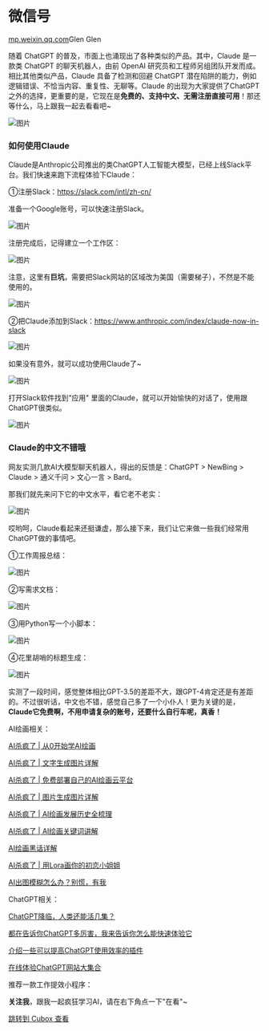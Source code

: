 微信号
===

[mp.weixin.qq.com](http://mp.weixin.qq.com/s?__biz=MzAxMzA3MTQwMQ==&mid=2655058339&idx=1&sn=4de85ba0ae1a6d7d2d9fdf25042b2971&chksm=801c7ce5b76bf5f3c3b25ad00574dc9c86dce8e08d339af88c824ad87e02212cd3e8d5572a32&mpshare=1&scene=1&srcid=0421pC6GkAwbmWWwKuJDMnWz&sharer_sharetime=1682042554581&sharer_shareid=c58007142b3c8dd4da3163f5c61d6b7b#rd)Glen Glen


随着 ChatGPT 的普及，市面上也涌现出了各种类似的产品。其中，Claude 是一款类 ChatGPT 的聊天机器人，由前 OpenAI 研究员和工程师另组团队开发而成。相比其他类似产品，Claude 具备了检测和回避 ChatGPT 潜在陷阱的能力，例如逻辑错误、不恰当内容、重复性、无聊等。Claude 的出现为大家提供了ChatGPT之外的选择，更重要的是，它现在是**免费的、支持中文、无需注册直接可用**！那还等什么，马上跟我一起去看看吧\~

![图片](https://cubox.pro/c/filters:no_upscale()?imageUrl=https%3A%2F%2Fmmbiz.qpic.cn%2Fmmbiz_png%2F47Pib1Tmku6utmBeXr4520G3LoghGYFSZzWgNx1zEibxwbWJSicibLcLOVvDK9lVCBGBOwEBnPLHwsibOykzq5LVPdQ%2F640%3Fwx_fmt%3Dpng)

### **如何使用Claude**

Claude是Anthropic公司推出的类ChatGPT人工智能大模型，已经上线Slack平台。我们快速来跑下流程体验下Claude：

①注册Slack：https://slack.com/intl/zh-cn/

准备一个Google账号，可以快速注册Slack。

![图片](https://cubox.pro/c/filters:no_upscale()?imageUrl=https%3A%2F%2Fmmbiz.qpic.cn%2Fmmbiz_png%2F47Pib1Tmku6utmBeXr4520G3LoghGYFSZmU7MFl7yJFiaqALNCbzUjVfvEd098WFaRj8ut4QPkLQ0RjblDs0G6Dg%2F640%3Fwx_fmt%3Dpng)

注册完成后，记得建立一个工作区：

![图片](https://cubox.pro/c/filters:no_upscale()?imageUrl=https%3A%2F%2Fmmbiz.qpic.cn%2Fmmbiz_png%2F47Pib1Tmku6utmBeXr4520G3LoghGYFSZC0icEicQicgSwgU0LH3GjodQ8e7iciaVMDkE6ssFAomDc240ic82AdoD9Fdg%2F640%3Fwx_fmt%3Dpng)

注意，这里有**巨坑**，需要把Slack网站的区域改为美国（需要梯子），不然是不能使用的。

![图片](https://cubox.pro/c/filters:no_upscale()?imageUrl=https%3A%2F%2Fmmbiz.qpic.cn%2Fmmbiz_png%2F47Pib1Tmku6utmBeXr4520G3LoghGYFSZt702HLmUklJThsOVdYFlEsEcPRnAspBUskWGc3fcvQA6cAH6zzfRyg%2F640%3Fwx_fmt%3Dpng)

②把Claude添加到Slack：https://www.anthropic.com/index/claude-now-in-slack

![图片](https://cubox.pro/c/filters:no_upscale()?imageUrl=https%3A%2F%2Fmmbiz.qpic.cn%2Fmmbiz_png%2F47Pib1Tmku6utmBeXr4520G3LoghGYFSZ2icPTZekZmOVZdyBf6jibkmsG1eMTjbiaTQDFD1ib5fFMWFNh9kHsTeMMQ%2F640%3Fwx_fmt%3Dpng)

如果没有意外，就可以成功使用Claude了\~

![图片](https://cubox.pro/c/filters:no_upscale()?imageUrl=https%3A%2F%2Fmmbiz.qpic.cn%2Fmmbiz_png%2F47Pib1Tmku6utmBeXr4520G3LoghGYFSZGJcfRlHOSwoByInibNImErZKkpibxauS55QFMt0icDsicJFV3uaFralKUQ%2F640%3Fwx_fmt%3Dpng)

打开Slack软件找到"应用" 里面的Claude，就可以开始愉快的对话了，使用跟ChatGPT很类似。

![图片](https://cubox.pro/c/filters:no_upscale()?imageUrl=https%3A%2F%2Fmmbiz.qpic.cn%2Fmmbiz_png%2F47Pib1Tmku6utmBeXr4520G3LoghGYFSZyP2m28pfTia4icE4Hg42icJ1VQqqo1Skq6rfiaTtN3R8icliapjdia0OQ9rXg%2F640%3Fwx_fmt%3Dpng)

### **Claude的中文不错哦**

网友实测几款AI大模型聊天机器人，得出的反馈是：ChatGPT \> NewBing \> Claude \> 通义千问 \> 文心一言 \> Bard。

那我们就先来问下它的中文水平，看它老不老实：

![图片](https://cubox.pro/c/filters:no_upscale()?imageUrl=https%3A%2F%2Fmmbiz.qpic.cn%2Fmmbiz_png%2F47Pib1Tmku6utmBeXr4520G3LoghGYFSZiaL53a0qMecnicepzbIgU1fCSspKqDdPI6feSC2uMgmZaMJjMIEsYfGg%2F640%3Fwx_fmt%3Dpng)

哎哟呵，Claude看起来还挺谦虚，那么接下来，我们让它来做一些我们经常用ChatGPT做的事情吧。

①工作周报总结：

![图片](https://cubox.pro/c/filters:no_upscale()?imageUrl=https%3A%2F%2Fmmbiz.qpic.cn%2Fmmbiz_png%2F47Pib1Tmku6utmBeXr4520G3LoghGYFSZib2D4XGDJuXrkxlXa7XleF1QOuvaBEiakMjUo4IekUWMHYhTJqfl91UQ%2F640%3Fwx_fmt%3Dpng)

②写需求文档：

![图片](https://cubox.pro/c/filters:no_upscale()?imageUrl=https%3A%2F%2Fmmbiz.qpic.cn%2Fmmbiz_png%2F47Pib1Tmku6utmBeXr4520G3LoghGYFSZQjGlqmbicd0PtibwqVuIrLWGiaSg6AGPmFexzE5sH7PZXWgAibZZHlq82w%2F640%3Fwx_fmt%3Dpng)

③用Python写一个小脚本：

![图片](https://cubox.pro/c/filters:no_upscale()?imageUrl=https%3A%2F%2Fmmbiz.qpic.cn%2Fmmbiz_png%2F47Pib1Tmku6utmBeXr4520G3LoghGYFSZoDeribZsKrcycM3CIwsbWuhFcjvu7MssGGPZatAXUINHqbicBlvj15AQ%2F640%3Fwx_fmt%3Dpng)

④花里胡哨的标题生成：

![图片](https://cubox.pro/c/filters:no_upscale()?imageUrl=https%3A%2F%2Fmmbiz.qpic.cn%2Fmmbiz_png%2F47Pib1Tmku6utmBeXr4520G3LoghGYFSZfdiacXiaaslhCtZ1wb6m9I2pnbpnoYQmAUvftibicOOJxvzpS1X5iasRzXw%2F640%3Fwx_fmt%3Dpng)

实测了一段时间，感觉整体相比GPT-3.5的差距不大，跟GPT-4肯定还是有差距的。不过很听话，中文也不错，感觉自己多了一个小仆人！更为关键的是，**Claude它免费啊，不用申请复杂的账号，还要什么自行车呢，真香！**

AI绘画相关：

[AI杀疯了 \| 从0开始学AI绘画](http://mp.weixin.qq.com/s?__biz=MzAxMzA3MTQwMQ==&mid=2655057704&idx=1&sn=c5dd99c3d94aea9ba361a0617da4ca7c&chksm=801c726eb76bfb78bf8002c79c34570ed82933243414eb15136a0995d148ceca224a656f4020&scene=21#wechat_redirect)  

[AI杀疯了 \| 文字生成图片详解](http://mp.weixin.qq.com/s?__biz=MzAxMzA3MTQwMQ==&mid=2655057739&idx=1&sn=14456fc5d9ef891f1a74598bb519c16d&chksm=801c720db76bfb1b9109655e2976cdb125ea6b2859b505aa162d83b49c0c2ba7fc0a7369c472&scene=21#wechat_redirect)  

[AI杀疯了 \| 免费部署自己的AI绘画云平台](http://mp.weixin.qq.com/s?__biz=MzAxMzA3MTQwMQ==&mid=2655057753&idx=1&sn=a8d3876a93aa4b10edd699445293baea&chksm=801c721fb76bfb0988af72392a7cfb12dae5651ad1c609de864764c11be4738bcb46f1f45772&scene=21#wechat_redirect)  

[AI杀疯了 \| 图片生成图片详解](http://mp.weixin.qq.com/s?__biz=MzAxMzA3MTQwMQ==&mid=2655057777&idx=1&sn=436a605df5135734b5c3829b1759ac18&chksm=801c7237b76bfb21b40eac58043e25e0a4f96f402c2a763f623753254695bcb86b7ffaf750c9&scene=21#wechat_redirect)  

[AI杀疯了 \| AI绘画发展历史全梳理](http://mp.weixin.qq.com/s?__biz=MzAxMzA3MTQwMQ==&mid=2655057907&idx=1&sn=6cfc75573b15183d1c1664db8174956c&chksm=801c72b5b76bfba3a3edcae0c1f82866538dbfdfe84574c6ec7434dd0047f6f3b7b5bca463f4&scene=21#wechat_redirect)  

[AI杀疯了 \| AI绘画关键词讲解](http://mp.weixin.qq.com/s?__biz=MzAxMzA3MTQwMQ==&mid=2655057989&idx=1&sn=c88c9e03561abd89c20b4d6df2941fbe&chksm=801c7d03b76bf415e40890ebc64a7741345f028d46d8546f3e26b6fc3cb7443488ece95da140&scene=21#wechat_redirect)  

[AI绘画黑话详解](http://mp.weixin.qq.com/s?__biz=MzAxMzA3MTQwMQ==&mid=2655058128&idx=1&sn=93d43f2853d47487a444e2404d4cc2aa&chksm=801c7d96b76bf480e2f3b8989a17bfa2db899315949f7fe140652b34ff9180559960001ea457&scene=21#wechat_redirect)  

[AI杀疯了 \| 用Lora画你的初恋小姐姐](http://mp.weixin.qq.com/s?__biz=MzAxMzA3MTQwMQ==&mid=2655058209&idx=1&sn=edb572918873c461ef6f10c13bf1b224&chksm=801c7c67b76bf5716267effc6039363bc23f977d3335287abceb6fb0410e42ecd9b51f38db39&scene=21#wechat_redirect)  

[AI出图模糊怎么办？别慌，有我](http://mp.weixin.qq.com/s?__biz=MzAxMzA3MTQwMQ==&mid=2655058301&idx=1&sn=0f0686ab6f88e67dec48112e59fed5ac&chksm=801c7c3bb76bf52d7d7eec2099923dc66efe4125a0fc0a9c9a455d75b7fab4984d297854f38f&scene=21#wechat_redirect)  

ChatGPT相关：

[ChatGPT降临，人类还能活几集？](http://mp.weixin.qq.com/s?__biz=MzAxMzA3MTQwMQ==&mid=2655057488&idx=1&sn=2e496954d4a123c2bc4d6eac8307db6b&chksm=801c7316b76bfa00f9fedc8b9a630f8dc644f1737e6d392d381b821aed9b78155cd29baf6147&scene=21#wechat_redirect)

[都在告诉你ChatGPT多厉害，我来告诉你怎么能快速体验它](http://mp.weixin.qq.com/s?__biz=MzAxMzA3MTQwMQ==&mid=2655057517&idx=1&sn=4da583ff04b2dc34fa2dc60f3d91154f&chksm=801c732bb76bfa3dd0d6a43d4dced518ef0078a9c335426bcd0b760778a7997279a153da9976&scene=21#wechat_redirect)  

[介绍一些可以提高ChatGPT使用效率的插件](http://mp.weixin.qq.com/s?__biz=MzAxMzA3MTQwMQ==&mid=2655057615&idx=1&sn=1939474ac71d975bfff4a6ff801eee03&chksm=801c7389b76bfa9fc41245ace3bdcc301e5c7a954a0a90425f2e5856b78e336c8ee4c990bdc9&scene=21#wechat_redirect)

[在线体验ChatGPT网站大集合](http://mp.weixin.qq.com/s?__biz=MzAxMzA3MTQwMQ==&mid=2655058105&idx=2&sn=ef7fc77e47c4e467349917a7b07d7a40&chksm=801c7dffb76bf4e9e999c039fcf14be425dad82027b15e57b60c3d1440e4a6f4e25add58581c&scene=21#wechat_redirect)  

推荐一款工作提效小程序：


**关注我**，跟我一起疯狂学习AI，请在右下角点一下"在看"\~

[跳转到 Cubox 查看](https://cubox.pro/my/card?id=7048909504133467657)
